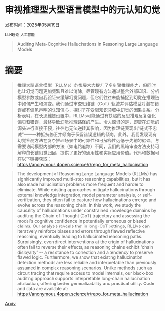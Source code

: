 # 审视推理型大型语言模型中的元认知幻觉

发布时间：2025年05月19日

`LLM理论` `人工智能`

> Auditing Meta-Cognitive Hallucinations in Reasoning Large Language Models

# 摘要

> 推理大型语言模型（RLLMs）的发展大大提升了多步骤推理能力，但同时也让幻觉问题更加频繁且难以消除。尽管现有方法通过整合外部知识、分析模型参数或自我验证来缓解幻觉问题，但它们往往未能捕捉到幻觉在推理链中如何产生和演变。我们通过审查思维链（CoT）轨迹并评估模型对潜在错误或有偏见声明的认知信心，探讨了在受限知识领域中幻觉的因果关系。分析表明，在长思维链设置中，RLLMs可能通过有缺陷的反思推理反复强化偏见和错误，最终导致幻觉推理路径的产生。令人惊讶的是，即使在幻觉的源头进行直接干预，往往也无法逆转其影响，因为推理链表现出“链式不忠诚”——一种抵抗修正并倾向于保留错误逻辑的倾向。此外，我们发现现有幻觉检测方法在复杂推理场景中的可靠性和可解释性远低于先前的假设。与需要访问模型内部的方法（如电路追踪）不同，我们的黑箱审查方法支持可解释的长链幻觉归因，提供了更好的通用性和实际应用价值。代码和数据可在以下链接获取：https://anonymous.4open.science/r/repo_for_meta_hallucination

> The development of Reasoning Large Language Models (RLLMs) has significantly improved multi-step reasoning capabilities, but it has also made hallucination problems more frequent and harder to eliminate. While existing approaches mitigate hallucinations through external knowledge integration, model parameter analysis, or self-verification, they often fail to capture how hallucinations emerge and evolve across the reasoning chain. In this work, we study the causality of hallucinations under constrained knowledge domains by auditing the Chain-of-Thought (CoT) trajectory and assessing the model's cognitive confidence in potentially erroneous or biased claims. Our analysis reveals that in long-CoT settings, RLLMs can iteratively reinforce biases and errors through flawed reflective reasoning, eventually leading to hallucinated reasoning paths. Surprisingly, even direct interventions at the origin of hallucinations often fail to reverse their effects, as reasoning chains exhibit 'chain disloyalty' -- a resistance to correction and a tendency to preserve flawed logic. Furthermore, we show that existing hallucination detection methods are less reliable and interpretable than previously assumed in complex reasoning scenarios. Unlike methods such as circuit tracing that require access to model internals, our black-box auditing approach supports interpretable long-chain hallucination attribution, offering better generalizability and practical utility. Code and data are available at: https://anonymous.4open.science/r/repo_for_meta_hallucination

[Arxiv](https://arxiv.org/abs/2505.13143)